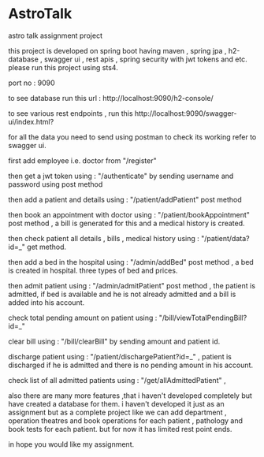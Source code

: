 # AstroTalk
astro talk assignment project

this project is developed on spring boot having maven , spring jpa , h2-database , swagger ui ,  rest apis , spring security with jwt tokens and etc.
please run this project using sts4.

port no : 9090 

to see database run this url :
http://localhost:9090/h2-console/

to see various rest endpoints , run this 
http://localhost:9090/swagger-ui/index.html?


for all the data you need to send using postman to check its working refer to swagger ui.

first add employee i.e. doctor from "/register" 

then get a jwt token using : "/authenticate" by sending username and password using post method

then add a patient and details using :  "/patient/addPatient"  post method

then book an appointment with doctor using : "/patient/bookAppointment"  post method  , a bill is generated for this and a medical history is created.

then check patient all details , bills , medical history using : "/patient/data?id=_" get method.

then add a bed in the hospital using : "/admin/addBed" post method , a bed is created in hospital. three types of bed and prices.

then admit patient using : "/admin/admitPatient" post method , the patient is admitted, if bed is available and he is not already admitted and a bill is added into his account.

check total pending amount on patient using : "/bill/viewTotalPendingBill?id=_"

clear bill using : "/bill/clearBill" by sending amount and patient id.

discharge patient using : "/patient/dischargePatient?id=_" , patient is discharged if he is admitted and there is no pending amount in his account.

check list of all admitted patients using : "/get/allAdmittedPatient" ,


also there are many more features ,that i haven't developed completely but have created a database for them.
i haven't developed it just as an assignment but as a complete project like we can add department , 
operation theatres and book operations for each patient , pathology and book tests for each patient. 
but for now it has limited rest point ends.

in hope you would like my assignment.
